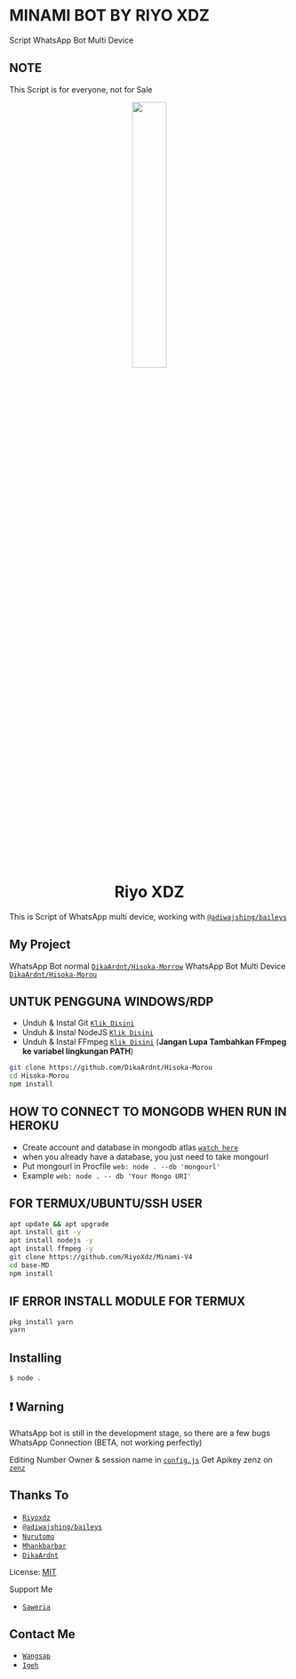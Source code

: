 # MINAMI BOT BY RIYO XDZ
Script WhatsApp Bot Multi Device

## NOTE
This Script is for everyone, not for Sale

<p align="center">
	<img src="https://telegra.ph/file/31b6c91f8c072b33ae115.jpg" width="35%" style="margin-left: auto;margin-right: auto;display: block;">
</p>
<h1 align="center">Riyo XDZ</h1>

This is Script of WhatsApp multi device, working with [`@adiwajshing/baileys`](https://github.com/adiwajshing/baileys)

## My Project
WhatsApp Bot normal [`DikaArdnt/Hisoka-Morrow`](https://github.com/DikaArdnt/Hisoka-Morrow)
WhatsApp Bot Multi Device [`DikaArdnt/Hisoka-Morou`](https://github.com/DikaArdnt/Hisoka-Morou)


## UNTUK PENGGUNA WINDOWS/RDP

* Unduh & Instal Git [`Klik Disini`](https://git-scm.com/downloads)
* Unduh & Instal NodeJS [`Klik Disini`](https://nodejs.org/en/download)
* Unduh & Instal FFmpeg [`Klik Disini`](https://ffmpeg.org/download.html) (**Jangan Lupa Tambahkan FFmpeg ke variabel lingkungan PATH**)


```bash
git clone https://github.com/DikaArdnt/Hisoka-Morou
cd Hisoka-Morou
npm install
```

## HOW TO CONNECT TO MONGODB WHEN RUN IN HEROKU

* Create account and database in mongodb atlas [`watch here`](https://youtu.be/rPqRyYJmx2g)
* when you already have a database, you just need to take mongourl
* Put mongourl in Procfile `web: node . --db 'mongourl'`
* Example `web: node . -- db 'Your Mongo URI'`



## FOR TERMUX/UBUNTU/SSH USER

```bash
apt update && apt upgrade
apt install git -y
apt install nodejs -y
apt install ffmpeg -y
git clone https://github.com/RiyoXdz/Minami-V4
cd base-MD
npm install
```

## IF ERROR INSTALL MODULE FOR TERMUX

```bash
pkg install yarn
yarn
```

## Installing
```bash
$ node .
```

## ❗ Warning
WhatsApp bot is still in the development stage, so there are a few bugs
WhatsApp Connection (BETA, not working perfectly)

Editing Number Owner & session name in [`config.js`](https://github.com/DikaArdnt/Hisoka-Morou/blob/master/config.js)
Get Apikey zenz on [`zenz`](https://zenzapi.xyz/pricing)


## Thanks To
* [`Riyoxdz`](https://github.com/RiyoXdz)
* [`@adiwajshing/baileys`](https://github.com/adiwajshing/baileys)
* [`Nurutomo`](https://github.com/Nurutomo)
* [`Mhankbarbar`](https://github.com/MhankBarBar)
* [`DikaArdnt`](https://github.com/DikaArdnt)

License: [MIT](https://en.wikipedia.org/wiki/MIT_License)

Support Me
* [`Saweria`](https://saweria.co/riyoxdz)

## Contact Me
* [`Wangsap`](https://wa.me/6281223918622)
* [`Igeh`](https://instagram.com/riyoxdz)

